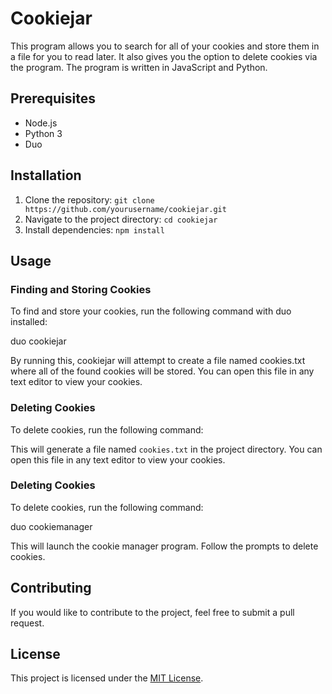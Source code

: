 # Cookiejar

This program allows you to search for all of your cookies and store them in a file for you to read later. It also gives you the option to delete cookies via the program. The program is written in JavaScript and Python.

## Prerequisites

- Node.js
- Python 3
- Duo

## Installation

1. Clone the repository: `git clone https://github.com/yourusername/cookiejar.git`
2. Navigate to the project directory: `cd cookiejar`
3. Install dependencies: `npm install`

## Usage

### Finding and Storing Cookies

To find and store your cookies, run the following command with duo installed:

duo cookiejar

By running this, cookiejar will attempt to create a file named cookies.txt where all of the found
cookies will be stored. You can open this file in any text editor to view your cookies.

### Deleting Cookies

To delete cookies, run the following command:


This will generate a file named `cookies.txt` in the project directory. You can open this file in any text editor to view your cookies.

### Deleting Cookies

To delete cookies, run the following command:

duo cookiemanager


This will launch the cookie manager program. Follow the prompts to delete cookies.

## Contributing

If you would like to contribute to the project, feel free to submit a pull request. 

## License

This project is licensed under the [MIT License](https://opensource.org/licenses/MIT).



